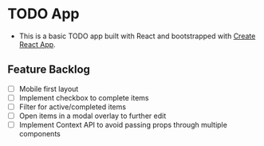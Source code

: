 # TODO App

- This is a basic TODO app built with React and bootstrapped with [Create React App](https://github.com/facebook/create-react-app).

## Feature Backlog

- [ ] Mobile first layout
- [ ] Implement checkbox to complete items
- [ ] Filter for active/completed items
- [ ] Open items in a modal overlay to further edit
- [ ] Implement Context API to avoid passing props through multiple components
